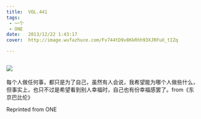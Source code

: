 ```yaml
---
title:	VOL.441
tags:
 - 一个
 - ONE
date:	2013/12/22 1:43:17
cover:	http://image.wufazhuce.com/Fv744tD9v8KkRhh93XJRFuX_tIZq

---
```

![](http://image.wufazhuce.com/Fv744tD9v8KkRhh93XJRFuX_tIZq)
---

每个人做任何事，都只是为了自己，虽然有人会说，我希望能为哪个人做些什么，但事实上，也只不过是希望看到别人幸福时，自己也有份幸福感罢了。from《东京巴比伦》
 
Reprinted from ONE
